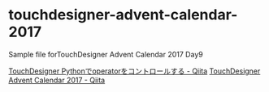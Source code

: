 # touchdesigner-advent-calendar-2017
Sample file forTouchDesigner Advent Calendar 2017 Day9

[TouchDesigner Pythonでoperatorをコントロールする - Qiita](https://qiita.com/chimanaco/items/6db8b1698325242332a9)
[TouchDesigner Advent Calendar 2017 - Qiita](https://qiita.com/advent-calendar/2017/touchdesigner)
